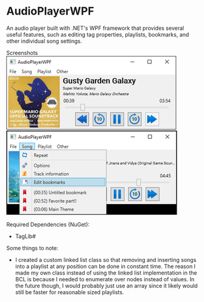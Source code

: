 # AudioPlayerWPF
An audio player built with .NET's WPF framework that provides several useful features, such as editing tag properties, playlists, bookmarks, and other individual song settings.

Screenshots
<img src="screenshot1.png">
<img src="screenshot2.png">

Required Dependencies (NuGet):
- TagLib#

Some things to note:
- I created a custom linked list class so that removing and inserting songs into a playlist at any position can be done in constant time. The reason I made my own class instead of using the linked list implementation in the BCL is because I needed to enumerate over nodes instead of values. In the future though, I would probably just use an array since it likely would still be faster for reasonable sized playlists.
